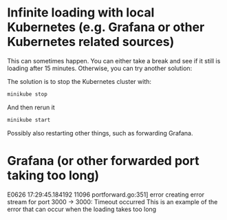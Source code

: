 # Infinite loading with local Kubernetes (e.g. Grafana or other Kubernetes related sources)
This can sometimes happen. You can either take a break and see if it still is loading after 15 minutes. Otherwise, you can try another solution:

The solution is to stop the Kubernetes cluster with:
```sh 
minikube stop
```

And then rerun it
```sh
minikube start
```
Possibly also restarting other things, such as forwarding Grafana.

# Grafana (or other forwarded port taking too long)
E0626 17:29:45.184192   11096 portforward.go:351] error creating error stream for port 3000 -> 3000: Timeout occurred
This is an example of the error that can occur when the loading takes too long
